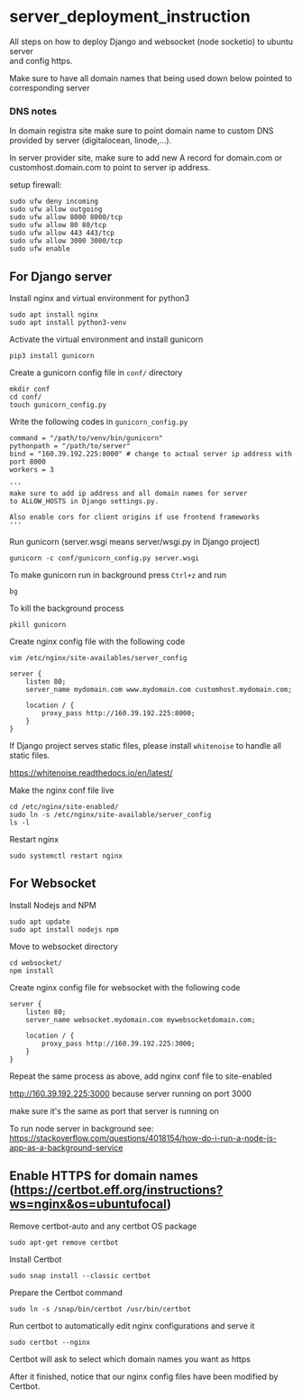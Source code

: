 # server_deployment_instruction
All steps on how to deploy Django and websocket (node socketio) to ubuntu server \
and config https.

Make sure to have all domain names that being used down below pointed to corresponding server

### DNS notes
In domain registra site make sure to point domain name to custom DNS provided by server (digitalocean, linode,...).

In server provider site, make sure to add new A record for domain.com or customhost.domain.com to point to server ip address.

setup firewall:
```
sudo ufw deny incoming
sudo ufw allow outgoing
sudo ufw allow 8000 8000/tcp
sudo ufw allow 80 80/tcp
sudo ufw allow 443 443/tcp
sudo ufw allow 3000 3000/tcp
sudo ufw enable
```

## For Django server

Install nginx and virtual environment for python3
```
sudo apt install nginx
sudo apt install python3-venv
```
Activate the virtual environment and install gunicorn
```
pip3 install gunicorn
```
Create a gunicorn config file in `conf/` directory
```
mkdir conf
cd conf/
touch gunicorn_config.py
```
Write the following codes in `gunicorn_config.py`
```python3
command = "/path/to/venv/bin/gunicorn"
pythonpath = "/path/to/server"
bind = "160.39.192.225:8000" # change to actual server ip address with port 8000
workers = 3

'''
make sure to add ip address and all domain names for server
to ALLOW_HOSTS in Django settings.py.

Also enable cors for client origins if use frontend frameworks
'''
```
Run gunicorn (server.wsgi means server/wsgi.py in Django project)
```
gunicorn -c conf/gunicorn_config.py server.wsgi
```
To make gunicorn run in background press `Ctrl+z` and run
```
bg
```
To kill the background process
```
pkill gunicorn
```

Create nginx config file with the following code
```
vim /etc/nginx/site-availables/server_config
```
```nginx
server {
    listen 80;
    server_name mydomain.com www.mydomain.com customhost.mydomain.com;

    location / {
        proxy_pass http://160.39.192.225:8000;
    }
}
```
If Django project serves static files, please install `whitenoise` to handle all static files.

https://whitenoise.readthedocs.io/en/latest/

Make the nginx conf file live
```
cd /etc/nginx/site-enabled/
sudo ln -s /etc/nginx/site-available/server_config
ls -l
```
Restart nginx
```
sudo systemctl restart nginx
```

## For Websocket

Install Nodejs and NPM
```
sudo apt update
sudo apt install nodejs npm
```
Move to websocket directory
```
cd websocket/
npm install
```
Create nginx config file for websocket with the following code
```nginx
server {
    listen 80;
    server_name websocket.mydomain.com mywebsocketdomain.com;

    location / {
        proxy_pass http://160.39.192.225:3000;
    }
}
```
Repeat the same process as above, add nginx conf file to site-enabled

http://160.39.192.225:3000 because server running on port 3000 

make sure it's the same as port that server is running on

To run node server in background see: https://stackoverflow.com/questions/4018154/how-do-i-run-a-node-js-app-as-a-background-service

## Enable HTTPS for domain names (https://certbot.eff.org/instructions?ws=nginx&os=ubuntufocal)
Remove certbot-auto and any certbot OS package
```
sudo apt-get remove certbot
```
Install Certbot
```
sudo snap install --classic certbot
```
Prepare the Certbot command
```
sudo ln -s /snap/bin/certbot /usr/bin/certbot
```
Run certbot to automatically edit nginx configurations and serve it
```
sudo certbot --nginx
```
Certbot will ask to select which domain names you want as https

After it finished, notice that our nginx config files have been 
modified by Certbot.
